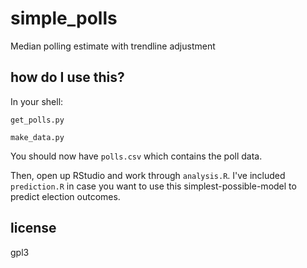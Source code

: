 # simple_polls

Median polling estimate with trendline adjustment

## how do I use this?

In your shell:

```
get_polls.py

make_data.py
```

You should now have `polls.csv` which contains the poll data.

Then, open up RStudio and work through `analysis.R`. I've included `prediction.R` in case you want to use this simplest-possible-model to predict election outcomes.

## license

gpl3
